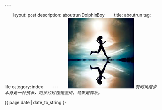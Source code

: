     ---
　　layout: post
	description: aboutrun,DolphinBoy
　　title: aboutrun
	tag: life
	category: index
　　---
　　<img src="pictures/aboutrun.png" alt="about run.">
	<em>
		有时候跑步本身是一种抗争，跑步的过程是坚持，结果是释放。
	</em>
　　<p>{{ page.date | date_to_string }}</p>
